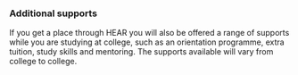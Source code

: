###  Additional supports

If you get a place through HEAR you will also be offered a range of supports
while you are studying at college, such as an orientation programme, extra
tuition, study skills and mentoring. The supports available will vary from
college to college.  
